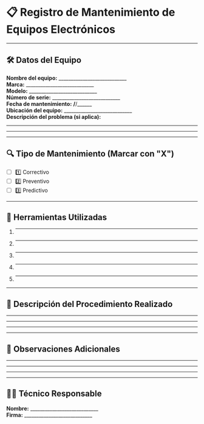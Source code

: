 # 📋 Registro de Mantenimiento de Equipos Electrónicos  

---

## 🛠 Datos del Equipo  
**Nombre del equipo:** ____________________________  
**Marca:** ____________________________  
**Modelo:** ____________________________  
**Número de serie:** ____________________________  
**Fecha de mantenimiento:** ____/____/______  
**Ubicación del equipo:** ____________________________  
**Descripción del problema (si aplica):**  
__________________________________________________________  
__________________________________________________________  

---

## 🔍 Tipo de Mantenimiento (Marcar con "X")  
- [ ] 1️⃣ Correctivo  
- [ ] 2️⃣ Preventivo  
- [ ] 3️⃣ Predictivo  

---

## 🔧 Herramientas Utilizadas  
1. ____________________________  
2. ____________________________  
3. ____________________________  
4. ____________________________  
5. ____________________________  

---

## 📝 Descripción del Procedimiento Realizado  
__________________________________________________________  
__________________________________________________________  
__________________________________________________________  

---

## 📌 Observaciones Adicionales  
__________________________________________________________  
__________________________________________________________  
__________________________________________________________  

---

## 👨‍🔧 Técnico Responsable  
**Nombre:** ____________________________  
**Firma:** ____________________________  
